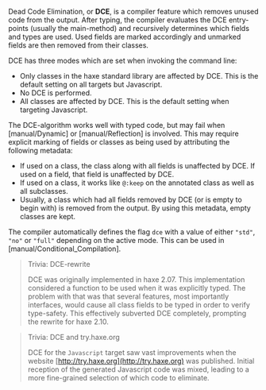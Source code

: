 Dead Code Elimination, or **DCE**, is a compiler feature which removes unused code from the output. After typing, the compiler evaluates the DCE entry-points (usually the main-method) and recursively determines which fields and types are used. Used fields are marked accordingly and unmarked fields are then removed from their classes.

DCE has three modes which are set when invoking the command line:



* Only classes in the haxe standard library are affected by DCE. This is the default setting on all targets but Javascript.
* No DCE is performed.
* All classes are affected by DCE. This is the default setting when targeting Javascript.


The DCE-algorithm works well with typed code, but may fail when [manual/Dynamic] or [manual/Reflection] is involved. This may require explicit marking of fields or classes as being used by attributing the following metadata:



* If used on a class, the class along with all fields is unaffected by DCE. If used on a field, that field is unaffected by DCE.
* If used on a class, it works like `@:keep` on the annotated class as well as all subclasses.
* Usually, a class which had all fields removed by DCE (or is empty to begin with) is removed from the output. By using this metadata, empty classes are kept.


The compiler automatically defines the flag `dce` with a value of either `"std"`, `"no"` or `"full"` depending on the active mode. This can be used in [manual/Conditional_Compilation].

> Trivia: DCE-rewrite
>
> DCE was originally implemented in haxe 2.07. This implementation considered a function to be used when it was explicitly typed. The problem with that was that several features, most importantly interfaces, would cause all class fields to be typed in order to verify type-safety. This effectively subverted DCE completely, prompting the rewrite for haxe 2.10.

> Trivia: DCE and try.haxe.org
>
> DCE for the `Javascript` target saw vast improvements when the website [http://try.haxe.org](http://try.haxe.org) was published. Initial reception of the generated Javascript code was mixed, leading to a more fine-grained selection of which code to eliminate.